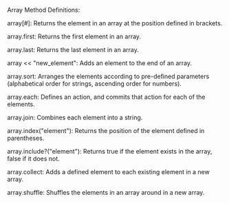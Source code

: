 Array Method Definitions:

array[#]: Returns the element in an array at the position defined in brackets.

array.first: Returns the first element in an array.

array.last: Returns the last element in an array.

array << "new_element": Adds an element to the end of an array.

array.sort: Arranges the elements according to pre-defined parameters (alphabetical order for strings, ascending order for numbers).

array.each: Defines an action, and commits that action for each of the elements.

array.join: Combines each element into a string.

array.index("element"): Returns the position of the element defined in parentheses.

array.include?("element"): Returns true if the element exists in the array, false if it does not.

array.collect: Adds a defined element to each existing element in a new array.

array.shuffle: Shuffles the elements in an array around in a new array.
